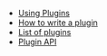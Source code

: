 - [Using Plugins](http://webpack.github.io/docs/list-of-loaders.html)
- [How to write a plugin](http://webpack.github.io/docs/list-of-loaders.html)
- [List of plugins](http://webpack.github.io/docs/list-of-plugins.html)
- [Plugin API](http://webpack.github.io/docs/plugins.html)

